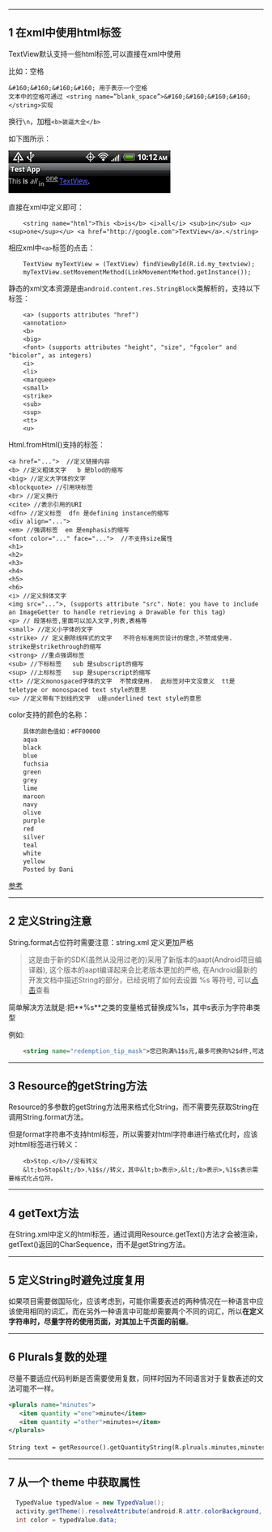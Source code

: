 
---
## 1 在xml中使用html标签

TextView默认支持一些html标签,可以直接在xml中使用

比如：空格

    &#160;&#160;&#160;&#160; 用于表示一个空格
    文本中的空格可通过 <string name=”blank_space”>&#160;&#160;&#160;&#160;</string>实现

换行`\n`，加粗`<b>装逼大全</b>`

如下图所示：

![](index_files/html-textview.png)

直接在xml中定义即可：

```
    <string name="html">This <b>is</b> <i>all</i> <sub>in</sub> <u><sup>one</sup></u> <a href="http://google.com">TextView</a>.</string>
```

相应xml中`<a>`标签的点击：

```
    TextView myTextView = (TextView) findViewById(R.id.my_textview);
    myTextView.setMovementMethod(LinkMovementMethod.getInstance());
```

静态的xml文本资源是由`android.content.res.StringBlock`类解析的，支持以下标签：

```
    <a> (supports attributes "href")
    <annotation>
    <b>
    <big>
    <font> (supports attributes "height", "size", "fgcolor" and "bicolor", as integers)
    <i>
    <li>
    <marquee>
    <small>
    <strike>
    <sub>
    <sup>
    <tt>
    <u>
```

Html.fromHtml()支持的标签：
```
<a href="...">  //定义链接内容
<b> //定义粗体文字   b 是blod的缩写
<big> //定义大字体的文字
<blockquote> //引用块标签
<br> //定义换行
<cite> //表示引用的URI
<dfn> //定义标签  dfn 是defining instance的缩写
<div align="...">
<em> //强调标签  em 是emphasis的缩写
<font color="..." face="...">  //不支持size属性
<h1>
<h2>
<h3>
<h4>
<h5>
<h6>
<i> //定义斜体文字
<img src="...">, (supports attribute "src". Note: you have to include an ImageGetter to handle retrieving a Drawable for this tag)
<p> // 段落标签,里面可以加入文字,列表,表格等
<small> //定义小字体的文字
<strike> // 定义删除线样式的文字   不符合标准网页设计的理念,不赞成使用.   strike是strikethrough的缩写
<strong> //重点强调标签
<sub> //下标标签   sub 是subscript的缩写
<sup> //上标标签   sup 是superscript的缩写
<tt> //定义monospaced字体的文字  不赞成使用.  此标签对中文没意义  tt是teletype or monospaced text style的意思
<u> //定义带有下划线的文字  u是underlined text style的意思
```

color支持的颜色的名称：

```
    具体的颜色值如：#FF00000
    aqua
    black
    blue
    fuchsia
    green
    grey
    lime
    maroon
    navy
    olive
    purple
    red
    silver
    teal
    white
    yellow
    Posted by Dani
```

[参考](http://daniel-codes.blogspot.jp/2011/04/html-in-textviews.html)

---
## 2 定义String注意

String.format占位符时需要注意：string.xml 定义更加严格

> 这是由于新的SDK(虽然从没用过老的)采用了新版本的aapt(Android项目编译器), 这个版本的aapt编译起来会比老版本更加的严格, 在Android最新的开发文档中描述String的部分，已经说明了如何去设置 %s 等符号, 可以[点击](http://developer.android.com/guide/topics/resources/string-resource.html#String)查看

简单解决方法就是:把**%s**之类的变量格式替换成%1s，其中</nobr>s表示为字符串类型

例如:

```xml
    <string name="redemption_tip_mask">您已购满%1$s元,最多可换购%2$d件,可选择如下：</string>
```

---
## 3 Resource的getString方法

Resource的多参数的getString方法用来格式化String，而不需要先获取String在调用String.format方法。

但是format字符串不支持html标签，所以需要对html字符串进行格式化时，应该对html标签进行转义：

```
    <b>Stop.</b>//没有转义
    &lt;b>Stop&lt;/b>.%1$s//转义，其中&lt;b>表示>,&lt;/b>表示>,%1$s表示需要格式化占位符。
```

---
## 4 getText方法

在String.xml中定义的html标签，通过调用Resource.getText()方法才会被渲染，getText()返回的CharSequence，而不是getString方法。

---
## 5 定义String时避免过度复用

如果项目需要做国际化，应该考虑到，可能你需要表述的两种情况在一种语言中应该使用相同的词汇，而在另外一种语言中可能却需要两个不同的词汇，所以**在定义字符串时，尽量字符的使用页面，对其加上千页面的前缀**。

---
## 6 Plurals复数的处理

尽量不要适应代码判断是否需要使用复数，同样时因为不同语言对于复数表述的文法可能不一样。

```xml
<plurals name="minutes">
   <item quantity ="one">minute</item>
   <item quantity ="other">minutes></item>
</plurals>

String text = getResource().getQuantityString(R.plruals.minutes,minutes);
```

---
## 7 从一个 theme 中获取属性

```java
  TypedValue typedValue = new TypedValue();
  activity.getTheme().resolveAttribute(android.R.attr.colorBackground, typedValue, true);
  int color = typedValue.data;
```